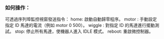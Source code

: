 ### 如何操作：
可透過序列埠監控視窗發送指令：
home: 啟動自動歸零程序。
motor <id> <current>: 手動設定指定 ID 馬達的電流（例如 motor 0 500）。
wiggle <id>: 對指定 ID 的馬達進行擺動測試。
stop: 停止所有馬達，使機器人進入 IDLE 模式。
reboot: 重啟微控制器。

